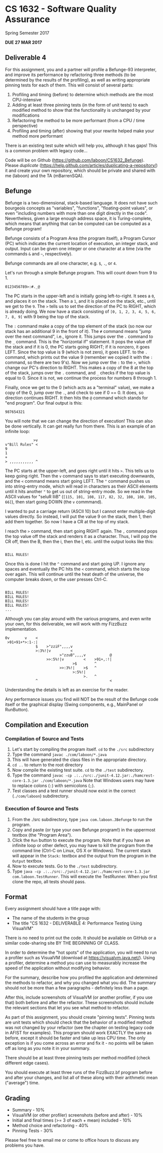 # CS 1632 - Software Quality Assurance
Spring Semester 2017

__DUE 27 MAR 2017__

## Deliverable 4

For this assignment, you and a partner will profile a Befunge-93 interpreter, and improve its performance by refactoring three methods (to be determined by the results of the profiling), as well as writing appropriate pinning tests for each of them.  This will consist of several parts:

1. Profiling and timing (before) to determine which methods are the most CPU-intensive
2. Adding at least three pinning tests (in the form of unit tests) to each modified method to show that the functionality is unchanged by your modifications
3. Refactoring the method to be more performant (from a CPU / time perspective)
4. Profiling and timing (after) showing that your rewrite helped make your method more performant

There is an existing test suite which will help you, although it has gaps!  This is a common problem with legacy code...

Code will be on Github (https://github.com/laboon/CS1632_Befunge).  Please _duplicate_ (https://help.github.com/articles/duplicating-a-repository/) it and create your own repository, which should be private and shared with me (laboon) and the TA (mBarrenSQA).  

## Befunge

Befunge is a two-dimensional, stack-based language.  It does not have such bourgeois concepts as "variables", "functions", "floating-point values", or even "including numbers with more than one digit directly in the code".  Nevertheless, given a large enough address space, it is Turing-complete, which means that anything that can be computed can be computed as a Befunge program!

Befunge consists of a Program Area (the program itself), a Program Cursor (PC) which indicates the current location of execution, an integer stack, and output.  Input can be given one integer or one character at a time (via the commands `&` and `~`, respectively).

Befunge commands are all one character, e.g. `$`, `.`, or `4`.  

Let's run through a simple Befunge program.  This will count down from 9 to 1.

```
0123456789>:#._@
```

The PC starts in the upper-left and is initially going left-to-right.  It sees a `0`, and places it on the stack.  Then a `1`, and it is placed on the stack, etc., until we get to the `9`.  The `>` tells us to set the direction of the PC to RIGHT, which is already doing.  We now have a stack consisting of `[0, 1, 2, 3, 4, 5, 6, 7, 8, 9]` with 9 being the top of the stack.

The `:` command make a copy of the top element of the stack (so now our stack has an additional 9 in the front of it).  The `#` command means "jump over the next command", i.e., ignore it.  This jumps over the `.` command to the `_` command.  This is the "horizontal if" statement.  It pops the value off the stack and if it is 0, the PC starts going RIGHT; if it is nonzero, it goes LEFT.  Since the top value is 9 (which is not zero), it goes LEFT.  to the `.` command, which prints out the value 9 (remember we copied it with the `:` command, so there are two 9's).  Now we jump over the `:` to the `>`, which change our PC's direction to RIGHT.  This makes a copy of the 8 at the top of the stack, jumps over the `.` command, and `_` checks if the top value is equal to 0.  Since it is not, we continue the process for numbers 8 through 1.

Finally, once we get to the 0 (which acts as a "terminal" value), we make a copy of the 0, jump over the `.`, and check to see if 0 == 0.  It does, so direction continues RIGHT.  It then hits the `@` command which stands for "end program".  Our final output is this:

```
987654321
```

You will note that we can change the direction of execution!  This can also be done vertically.  It can get really fun from there.  This is an example of an infinite loop:

```
             >v
v"Bill Rules" <
9
1
+
> ,,,,,,,,,,, ^
```

The PC starts at the upper-left, and goes right until it hits `>`.  This tells us to keep going right.  Then the `v` command says to start executing downwards, and the `<` command means start going LEFT.  The `"` command pushes us into string-entry mode, which will read in characters as their ASCII elements until it hits another `"` to get us out of string-entry mode.  So we read in the ASCII values for "seluR lliB" (`[115, 101, 108, 117, 82, 32, 108, 108, 105, 66]`), then start going DOWN (the `v` commmand).

I wanted to put a carriage return (ASCII 10) but I cannot enter multiple-digit values directly.  So instead, I will put the value 9 on the stack, then 1, then add them together.  So now I have a CR at the top of my stack.

I reach the `>` command, then start going RIGHT again.  The `,` command pops the top value off the stack and renders it as a character.  Thus, I will pop the CR off, then the B, then the i, then the l, etc. until the output looks like this:

```

BILL RULES!
```

Once this is done I hit the `^` command and start going UP.  I ignore any spaces and eventually the PC hits the `<` command, which starts the loop over again.  This will continue until the heat death of the universe, the computer breaks down, or the user presses Ctrl-C.

```

BILL RULES!
BILL RULES!
BILL RULES!
BILL RULES!
... 
```

Although you can play around with the various programs, and even write your own, for this deliverable, we will work with my FizzBuzz implementation.

```
0v       v    <
 >91+91+*>:1-:|
              $    >"zziF",,,,v
              >:3%!|v         <
                         >"zzuB",,,,v           @
                   >>:5%!|v         <    >91+,:!|
                               >$        ^      
                         >>:3%!|    >$   ^ 
                               >:5%!|
                                    >.   ^            
              ^                                 <
```

Understanding the details is left as an exercise for the reader.

Any performance issues you find will NOT be the result of the Befunge code itself or the graphical display (Swing components, e.g., MainPanel or RunButton).

## Compilation and Execution

### Compilation of Source and Tests

1. Let's start by compiling the program itself.  `cd` to the `./src` subdirectory
2. Type the command `javac ./com/laboon/*.java`
3. This will have generated the class files in the appropriate directory.
4. `cd ..` to return to the root directory
5. Now compile the existing test suite.  `cd` to the `./test` subdirectory.
6. Type the command `javac -cp .:../src:./junit-4.12.jar:./hamcrest-core-1.3.jar ./com/laboon/*.java`  Note that Windows users may have to replace colons (`:`) with semicolons (`;`).
7. Test classes and a test runner should now exist in the correct (`./com/laboon`) subdirectory.

### Execution of Source and Tests

1. From the ./src subdirectory, type `java com.laboon.JBefunge` to run the program.
2. Copy and paste (or type your own Befunge program!) in the uppermost textbox (the "Program Area").
3. Click the `Run` button to execute the program.  Note that if you have an infinite loop or other defect, you may have to kill the program from the command line (Ctrl-C on Linux, OS X or Windows).  The current stack will appear in the `Stack:` textbox and the output from the program in the `Output` textbox.
4. Now to execute tests.  Go to the `./test` subdirectory.
5. Type `java -cp .:../src:./junit-4.12.jar:./hamcrest-core-1.3.jar com.laboon.TestRunner`.  This will execute the TestRunner.  When you first clone the repo, all tests should pass.

## Format
Every assignment should have a title page with:
* The name of the students in the group
* The title "CS 1632 - DELIVERABLE 4: Performance Testing Using VisualVM"

There is no need to print out the code.  It should be available on GitHub or a similar code-sharing site BY THE BEGINNING OF CLASS.

In order to determine the "hot spots" of the application, you will need to run a profiler such as VisualVM (download at https://visualvm.java.net/).  Using a profiler, determine a method you can use to measurably increase the speed of the application without modifying behavior.  

For the summary, describe how you profiled the application and determined the methods to refactor, and why you changed what you did.  The summary should not be more than a few paragraphs - definitely less than a page. 

After this, include screenshots of VisualVM (or another profiler, if you use that) both before and after the refactor.  These screenshots should include the relevant sections that let you see what method to refactor.

As part of this assignment, you should create "pinning tests".  Pinning tests are unit tests which should check that the behavior of a modified method was not changed by your refactor (see the chapter on testing legacy code in AFIST for examples).  This program should work EXACTLY the same as before, except it should be faster and take up less CPU time.  The only exception is if you come across an error and fix it - no points will be taken off as long as you note it in your summary.

There should be at least three pinning tests per method modified (check different edge cases).  

You should execute at least three runs of the FizzBuzz.bf program before and after your changes, and list all of these along with their arithmetic mean ("average") time.  

## Grading
* Summary - 10%
* VisualVM (or other profiler) screenshots (before and after) - 10%
* Initial and final times (>= 3 of each + mean) included - 10%
* Method choice and refactoring - 40%
* Pinning Tests - 30%

Please feel free to email me or come to office hours to discuss any problems you have. 
 
